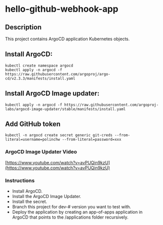 # hello-github-webhook-app

## Description

This project contains ArgoCD application Kubernetes objects.

## Install ArgoCD:

```
kubectl create namespace argocd
kubectl apply -n argocd -f https://raw.githubusercontent.com/argoproj/argo-cd/v2.3.3/manifests/install.yaml
```

## Install ArgoCD Image updater:

```
kubectl apply -n argocd -f https://raw.githubusercontent.com/argoproj-labs/argocd-image-updater/stable/manifests/install.yaml
```

## Add GitHub token

```
kubectl -n argocd create secret generic git-creds --from-literal=username=polinchw --from-literal=password=xxx
```

### ArgoCD Image Updater Video
[https://www.youtube.com/watch?v=avPUQin9kzU](https://www.youtube.com/watch?v=avPUQin9kzU)

### Instructions

+ Install ArgoCD.
+ Install the ArgoCD Image Updater.
+ Install the secret.
+ Branch this project for dev-# version you want to test with.
+ Deploy the application by creating an app-of-apps application in ArgoCD that points
to the /applications folder recursively.

